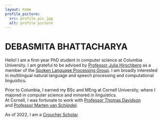 ```yaml
---
layout: home
profile_picture:
  src: profile_pic.jpg
  alt: profile picture
---
```


# DEBASMITA BHATTACHARYA

Hello! I am a first-year PhD student in computer science at Columbia University. I am grateful to be advised by [Professor Julia Hirschberg](http://www.cs.columbia.edu/~julia/) as a member of the [Spoken Language Processing Group](http://www.cs.columbia.edu/speech/). I am broadly interested in multilingual natural language and speech processing and computational linguistics. 

Prior to Columbia, I earned my BSc and MEng at Cornell University, where I majored in computer science and minored in linguistics. <br />
At Cornell, I was fortunate to work with [Professor Thomas Davidson](https://www.thomasrdavidson.com/) <br /> and [Professor Marten van Schijndel](https://vansky.github.io/). 

As of 2022, I am a [Croucher Scholar](https://scholars.croucher.org.hk/). 
